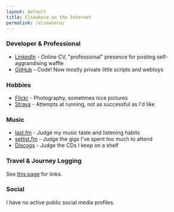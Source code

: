 ```yaml
---
layout: default
title: Elsewhere on the Internet
permalink: /elsewhere/
---
```


### Developer & Professional
* [LinkedIn](https://linkedin.com/in/t5r7) - Online CV, "professional" presence for posting self-aggrandising waffle
* [GitHub](https://github.com/t5r7) - Code! Now mostly private little scripts and webtoys

### Hobbies
* [Flickr](https://www.flickr.com/people/imtom/) - Photography, sometimes nice pictures
* [Strava](https://www.strava.com/athletes/93454796) - Attempts at running, not as successful as I'd like

### Music
* [last.fm](https://www.last.fm/user/itsmeimtom) - Judge my music taste and listening habits
* [setlist.fm](https://www.setlist.fm/user/imtom) - Judge the gigs I've spent too much to attend
* [Discogs](https://www.discogs.com/user/yyom/collection) - Judge the CDs I keep on a shelf

### Travel & Journey Logging
See [this page]({{site.baseurl}}/travel) for links.

### Social
I have no active public social media profiles.
